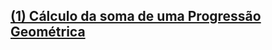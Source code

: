 ## [(1) Cálculo da soma de uma Progressão Geométrica](./calculo-da-soma-de-uma-progressao-geometrica)
